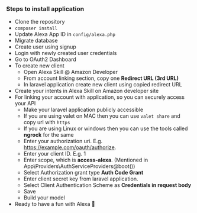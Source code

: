 ### Steps to install application

* Clone the repository
* `composer install`
* Update Alexa App ID in `config/alexa.php`
* Migrate database
* Create user using signup
* Login with newly created user credentials
* Go to OAuth2 Dashboard
* To create new client
    - Open Alexa Skill @ Amazon Developer 
    - From account linking section, copy one **Redirect URL (3rd URL)**
    - In laravel application create new client using copied redirect URL
* Create your intents in Alexa Skill on Amazon developer site
* For linking your account with application, so you can securely access your API
    - Make your laravel application publicly accessible
    - If you are using valet on MAC then you can use `valet share` and copy url with `https`
    - If you are using Linux or windows then you can use the tools called **ngrock** for the same
    - Enter your authorization uri. E.g. https://example.com/oauth/authorize.
    - Enter your client ID. E.g. 1
    - Enter scope, which is **access-alexa**. (Mentioned in App\Providers\AuthServiceProviders@boot())
    - Select Authorization grant type **Auth Code Grant**
    - Enter client secret key from laravel application.
    - Select Client Authentication Scheme as **Credentials in request body**
    - Save
    - Build your model
* Ready to have a fun with Alexa :tada: